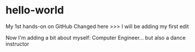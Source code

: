 # hello-world
My 1st hands-on on GitHub
Changed here >>> I will be adding my first edit

Now I'm adding a bit about myself:
Computer Engineer...
but also a dance instructor
